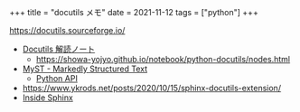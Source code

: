 +++
title = "docutils メモ"
date = 2021-11-12
tags = ["python"]
+++

<https://docutils.sourceforge.io/>

* [Docutils 解読ノート](https://showa-yojyo.github.io/notebook/python-docutils/index.html)
    * <https://showa-yojyo.github.io/notebook/python-docutils/nodes.html>
* [MyST - Markedly Structured Text](https://myst-parser.readthedocs.io/en/v0.13.4/index.html)
    * [Python API](https://myst-parser.readthedocs.io/en/v0.13.4/using/use_api.html)
* <https://www.ykrods.net/posts/2020/10/15/sphinx-docutils-extension/>
* [Inside Sphinx](https://booth.pm/ja/items/1576243)

